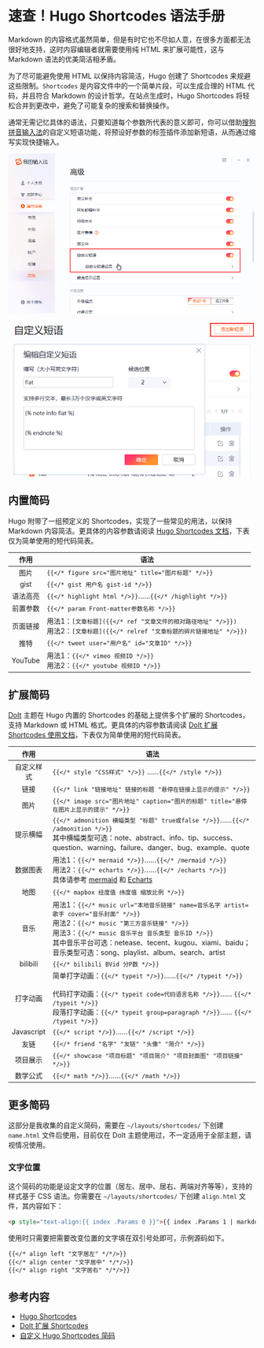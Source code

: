 # 速查！Hugo Shortcodes 语法手册

<!--more-->

Markdown 的内容格式虽然简单，但是有时它也不尽如人意，在很多方面都无法很好地支持，这时内容编辑者就需要使用纯 HTML 来扩展可能性，这与 Markdown 语法的优美简洁相矛盾。

为了尽可能避免使用 HTML 以保持内容简洁，Hugo 创建了 Shortcodes 来规避这些限制。`Shortcodes` 是内容文件中的一个简单片段，可以生成合理的 HTML 代码，并且符合 Markdown 的设计哲学。在站点生成时，Hugo Shortcodes 将轻松合并到更改中，避免了可能复杂的搜索和替换操作。

通常无需记忆具体的语法，只要知道每个参数所代表的意义即可，你可以借助[搜狗拼音输入法](https://shurufa.sogou.com/?r=mac&t=pinyin)的自定义短语功能，将预设好参数的标签插件添加新短语，从而通过缩写实现快捷输入。

![自定义短语](LqA5LsZB4p.png)

![添加新短语](rto0sMWz5l.png)

## 内置简码

Hugo 附带了一组预定义的 Shortcodes，实现了一些常见的用法，以保持 Markdown 内容简洁。更具体的内容参数请阅读 [Hugo Shortcodes 文档](https://gohugo.io/content-management/shortcodes/)，下表仅为简单使用的短代码简表。

|   作用   | 语法                                                         |
| :------: | ------------------------------------------------------------ |
|   图片   | `{{</* figure src="图片地址" title="图片标题" */>}}`         |
|   gist   | `{{</* gist 用户名 gist-id */>}}`                            |
| 语法高亮 | `{{</* highlight html */>}}`……`{{</* /highlight */>}}`       |
| 前置参数 | `{{</* param Front-matter参数名称 */>}}`                     |
| 页面链接 | 用法1：`[文章标题]({{</* ref "文章文件的相对路径地址" */>}})`<br>用法2：`[文章标题]({{</* relref "文章标题的碎片链接地址" */>}})` |
|   推特   | `{{</* tweet user="用户名" id="文章ID" */>}}`                |
| YouTube  | 用法1：`{{</* vimeo 视频ID */>}}`<br>用法2：`{{</* youtube 视频ID */>}}` |



## 扩展简码

[DoIt](https://hugodoit.pages.dev/zh-cn/theme-documentation-extended-shortcodes/) 主题在 Hugo 内置的 Shortcodes 的基础上提供多个扩展的 Shortcodes，支持 Markdown 或 HTML 格式。更具体的内容参数请阅读 [DoIt 扩展 Shortcodes 使用文档](https://hugodoit.pages.dev/zh-cn/theme-documentation-extended-shortcodes/)，下表仅为简单使用的短代码简表。

|    作用    | 语法                                                         |
| :--------: | ------------------------------------------------------------ |
| 自定义样式 | `{{</* style "CSS样式" */>}}` ……`{{</* /style */>}}`         |
|    链接    | `{{</* link "链接地址" 链接的标题 "悬停在链接上显示的提示" */>}}` |
|    图片    | `{{</* image src="图片地址" caption="图片的标题" title="悬停在图片上显示的提示" */>}}` |
|  提示横幅  | `{{</* admonition 横幅类型 "标题" true或false */>}}`……`{{</* /admonition */>}}`<br>其中横幅类型可选：note、abstract、info、tip、success、question、warning、failure、danger、bug、example、quote |
|  数据图表  | 用法1：`{{</* mermaid */>}}`……`{{</* /mermaid */>}}`<br>用法2：`{{</* echarts */>}}`……`{{</* /echarts */>}}`<br>具体请参考 [mermaid](https://mermaidjs.github.io/) 和 [Echarts](https://echarts.apache.org/zh/index.html) |
|    地图    | `{{</* mapbox 经度值 纬度值 缩放比例 */>}}`                  |
|    音乐    | 用法1：`{{</* music url="本地音乐链接" name=音乐名字 artist=歌手 cover="音乐封面" */>}}`<br>用法2：`{{</* music "第三方音乐链接" */>}}`<br>用法3：`{{</* music 音乐平台 音乐类型 音乐ID */>}}`<br>其中音乐平台可选：netease、tecent、kugou、xiami、baidu；音乐类型可选：song、playlist、album、search、artist |
|  bilibili  | `{{</* bilibili BVid 分P数 */>}}`                            |
|  打字动画  | 简单打字动画：`{{</* typeit */>}}`……`{{</* /typeit */>}}`<br><br>代码打字动画：`{{</* typeit code=代码语言名称 */>}}`…… `{{</* /typeit */>}}`<br>段落打字动画：`{{</* typeit group=paragraph */>}}`…… `{{</* /typeit */>}}` |
| Javascript | `{{</* script */>}}`……`{{</* /script */>}}`                  |
|    友链    | `{{</* friend "名字" "友链" "头像" "简介" */>}}`             |
|  项目展示  | `{{</* showcase "项目标题" "项目简介" "项目封面图" "项目链接" */>}}` |
|  数学公式  | `{{</* math */>}}`……`{{</* /math */>}}`                      |

## 更多简码

这部分是我收集的自定义简码，需要在 `~/layouts/shortcodes/` 下创建 `name.html` 文件后使用，目前仅在 DoIt 主题使用过，不一定适用于全部主题，请视情况使用。

### 文字位置

这个简码的功能是设定文字的位置（居左、居中、居右、两端对齐等等），支持的样式基于 CSS 语法。你需要在 `~/layouts/shortcodes/` 下创建 `align.html` 文件，其内容如下：

```html
<p style="text-align:{{ index .Params 0 }}">{{ index .Params 1 | markdownify }}</p>
```

使用时只需要把需要改变位置的文字填在双引号处即可，示例源码如下。

```markdown
{{</* align left "文字居左" */*/>}}
{{</* align center "文字居中" */*/>}}
{{</* align right "文字居右" */*/>}}
```

## 参考内容


- [Hugo Shortcodes](https://gohugo.io/content-management/shortcodes/)
- [DoIt 扩展 Shortcodes](https://hugodoit.pages.dev/zh-cn/theme-documentation-extended-shortcodes/)
- [自定义 Hugo Shortcodes 简码](https://guanqr.com/tech/website/hugo-shortcodes-customization/)

